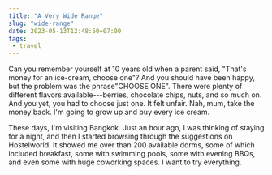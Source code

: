 ```yaml
---
title: "A Very Wide Range"
slug: "wide-range"
date: 2023-05-13T12:48:50+07:00
tags:
 - travel
---
```


Can you remember yourself at 10 years old when a parent said, "That's money for an
ice-cream, choose one"? And you should have been happy, but the problem was the
phrase"CHOOSE ONE".  There were plenty of different flavors available---berries, chocolate
chips, nuts, and so much on. And you yet, you had to choose just one. It felt unfair. Nah,
mum, take the money back. I'm going to grow up and buy every ice cream.

These days, I'm visiting Bangkok. Just an hour ago, I was thinking of staying for a night,
and then I started browsing through the suggestions on Hostelworld. It showed me over than
200 available dorms, some of which included breakfast, some with swimming pools, some with
evening BBQs, and even some with huge coworking spaces. I want to try everything.
